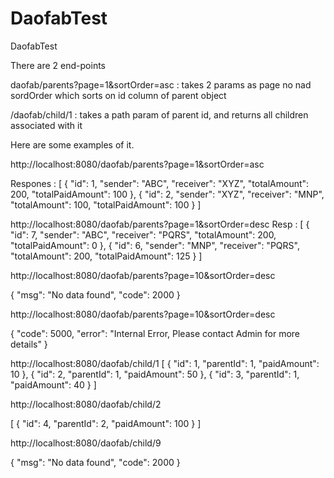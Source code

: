 # DaofabTest
 DaofabTest



There are 2 end-points

daofab/parents?page=1&sortOrder=asc : 
takes 2 params as page no nad sordOrder which sorts on id column of parent object

/daofab/child/1 : 
takes a path param of parent id, and returns all children associated with it

Here are some examples of it.



http://localhost:8080/daofab/parents?page=1&sortOrder=asc

Respones : 
[
    {
        "id": 1,
        "sender": "ABC",
        "receiver": "XYZ",
        "totalAmount": 200,
        "totalPaidAmount": 100
    },
    {
        "id": 2,
        "sender": "XYZ",
        "receiver": "MNP",
        "totalAmount": 100,
        "totalPaidAmount": 100
    }
]


http://localhost:8080/daofab/parents?page=1&sortOrder=desc
Resp : 
[
    {
        "id": 7,
        "sender": "ABC",
        "receiver": "PQRS",
        "totalAmount": 200,
        "totalPaidAmount": 0
    },
    {
        "id": 6,
        "sender": "MNP",
        "receiver": "PQRS",
        "totalAmount": 200,
        "totalPaidAmount": 125
    }
]


http://localhost:8080/daofab/parents?page=10&sortOrder=desc

{
    "msg": "No data found",
    "code": 2000
}



http://localhost:8080/daofab/parents?page=10&sortOrder=desc

{
    "code": 5000,
    "error": "Internal Error, Please contact Admin for more details"
}

http://localhost:8080/daofab/child/1
[
    {
        "id": 1,
        "parentId": 1,
        "paidAmount": 10
    },
    {
        "id": 2,
        "parentId": 1,
        "paidAmount": 50
    },
    {
        "id": 3,
        "parentId": 1,
        "paidAmount": 40
    }
]


http://localhost:8080/daofab/child/2

[
    {
        "id": 4,
        "parentId": 2,
        "paidAmount": 100
    }
]


http://localhost:8080/daofab/child/9

{
    "msg": "No data found",
    "code": 2000
}


